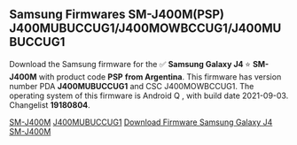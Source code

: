 <h2>Samsung Firmwares SM-J400M(PSP) J400MUBUCCUG1/J400MOWBCCUG1/J400MUBUCCUG1</h2>
Download the Samsung firmware for the ✅ <strong>Samsung Galaxy J4 </strong> ⭐ <strong>SM-J400M</strong> with product code <strong>PSP</strong> <strong> from Argentina</strong>. This firmware has version number PDA <strong>J400MUBUCCUG1</strong> and CSC J400MOWBCCUG1. The operating system of this firmware is Android Q , with build date 2021-09-03. Changelist <strong>19180804</strong>.


[SM-J400M](https://samfirm.shop/samsung/model/SM-J400M)
[J400MUBUCCUG1](https://samfirm.shop/samsung/pda/J400MUBUCCUG1)
[Download Firmware Samsung Galaxy J4 SM-J400M](https://samfirm.shop/samsung/firmware/452112)
